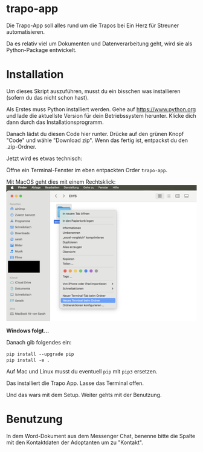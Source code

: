# trapo-app
Die Trapo-App soll alles rund um die Trapos bei Ein Herz für Streuner automatisieren.

Da es relativ viel um Dokumenten und Datenverarbeitung geht, wird sie als Python-Package entwickelt.

# Installation
Um dieses Skript auszuführen, musst du ein bisschen was installieren (sofern du das nicht schon hast).

Als Erstes muss Python installiert werden.
Gehe auf https://www.python.org und lade die aktuellste Version für dein Betriebssystem herunter.
Klicke dich dann durch das Installationsprogramm.

Danach lädst du diesen Code hier runter. Drücke auf den grünen Knopf "Code" und wähle "Download zip".
Wenn das fertig ist, entpackst du den .zip-Ordner.

Jetzt wird es etwas technisch:

Öffne ein Terminal-Fenster im eben entpackten Order `trapo-app`.

Mit MacOS geht dies mit einem Rechtsklick:
![Mac Terminal öffnen](/documentation/mac_terminal.png "Mac Terminal öffnen")

**Windows folgt...**

Danach gib folgendes ein:
```
pip install --upgrade pip
pip install -e .
```
Auf Mac und Linux musst du eventuell `pip` mit `pip3` ersetzen.

Das installiert die Trapo App. 
Lasse das Terminal offen.

Und das wars mit dem Setup. Weiter gehts mit der Benutzung.
# Benutzung
In dem Word-Dokument aus dem Messenger Chat, benenne bitte die Spalte mit den Kontaktdaten der Adoptanten um zu "Kontakt".
